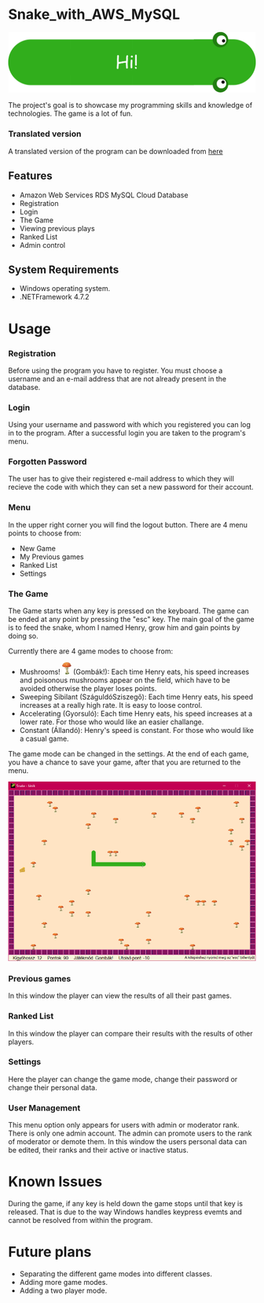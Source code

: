 # Snake_with_AWS_MySQL

![alt text](https://github.com/artemis94/Snake_with_AWS_MySQL/blob/master/Images/snake2.png?raw=true)

The project's goal is to showcase my programming skills and knowledge of technologies. The game is a lot of fun. 

### Translated version  
A translated version of the program can be downloaded from [here](https://drive.google.com/drive/folders/1dmvo1OqT62EedFhI4Ud3czsW4XZpxpOR?usp=sharing)

## Features
- Amazon Web Services RDS MySQL Cloud Database
- Registration
- Login
- The Game
- Viewing previous plays
- Ranked List
- Admin control

## System Requirements
- Windows operating system.
- .NETFramework 4.7.2

# Usage

### Registration
Before using the program you have to register. You must choose a username and an e-mail address that are not already present in the database.

### Login 
Using your username and password with which you registered you can log in to the program. After a successful login you are taken to the program's menu.

### Forgotten Password
The user has to give their registered e-mail address to which they will recieve the code with which they can set a new password for their account.

### Menu
In the upper right corner you will find the logout button. 
There are 4 menu points to choose from:
- New Game
- My Previous games
- Ranked List
- Settings

### The Game
The Game starts when any key is pressed on the keyboard. The game can be ended at any point by pressing the "esc" key. The main goal of the game is to feed the snake, whom I named Henry, grow him and gain points by doing so. 

Currently there are 4 game modes to choose from:
- Mushrooms! <img src="https://github.com/artemis94/Snake_with_AWS_MySQL/blob/master/Images/mushroom.png" alt="alt text" height="25"> (Gombák!): Each time Henry eats, his speed increases and poisonous mushrooms appear on the field, which have to be avoided otherwise the player loses points. 
- Sweeping Sibilant (SzáguldóSziszegő): Each time Henry eats, his speed increases at a really high rate. It is easy to loose control.
- Accelerating (Gyorsuló): Each time Henry eats, his speed increases at a lower rate. For those who would like an easier challange.
- Constant (Állandó): Henry's speed is constant. For those who would like a casual game.

The game mode can be changed in the settings. 
At the end of each game, you have a chance to save your game, after that you are returned to the menu.


![alt text](https://github.com/artemis94/Snake_with_AWS_MySQL/blob/master/Images/game.png?raw=true)


### Previous games
In this window the player can view the results of all their past games.

### Ranked List
In this window the player can compare their results with the results of other players. 

### Settings
Here the player can change the game mode, change their password or change their personal data.

### User Management
This menu option only appears for users with admin or moderator rank. There is only one admin account. The admin can promote users to the rank of moderator or demote them. In this window the users personal data can be edited, their ranks and their active or inactive status.

# Known Issues
During the game, if any key is held down the game stops until that key is released. That is due to the way Windows handles keypress evemts and cannot be resolved from within the program.

# Future plans
- Separating the different game modes into different classes.
- Adding more game modes.
- Adding a two player mode.
